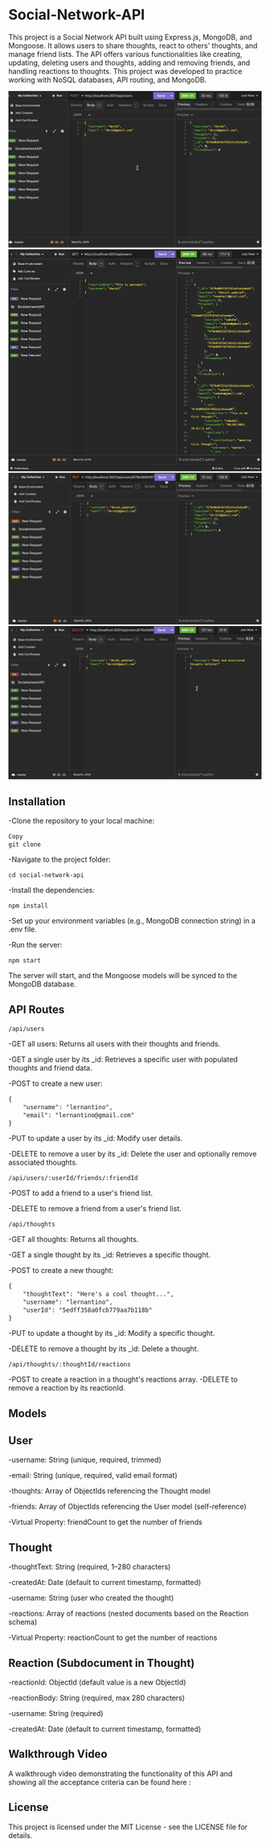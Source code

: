 # Social-Network-API

This project is a Social Network API built using Express.js, MongoDB, and Mongoose. It allows users to share thoughts, react to others' thoughts, and manage friend lists. The API offers various functionalities like creating, updating, deleting users and thoughts, adding and removing friends, and handling reactions to thoughts. This project was developed to practice working with NoSQL databases, API routing, and MongoDB.

![POST](screenshots/1.png)
![GET](screenshots/2.png)
![PUT](screenshots/3.png)
![DELETE](screenshots/4.png)

## Installation

-Clone the repository to your local machine:
```
Copy
git clone 
```
-Navigate to the project folder:
```
cd social-network-api
```
-Install the dependencies:
```
npm install
```
-Set up your environment variables (e.g., MongoDB connection string) in a .env file.

-Run the server:
```
npm start
```
The server will start, and the Mongoose models will be synced to the MongoDB database.

## API Routes
```
/api/users
```
-GET all users: Returns all users with their thoughts and friends.

-GET a single user by its _id: Retrieves a specific user with populated thoughts and friend data.

-POST to create a new user:
```
{
    "username": "lernantino",
    "email": "lernantino@gmail.com"
}
```
-PUT to update a user by its _id: Modify user details.

-DELETE to remove a user by its _id: Delete the user and optionally remove associated thoughts.

```
/api/users/:userId/friends/:friendId
```
-POST to add a friend to a user's friend list.

-DELETE to remove a friend from a user's friend list.
```
/api/thoughts
```
-GET all thoughts: Returns all thoughts.

-GET a single thought by its _id: Retrieves a specific thought.

-POST to create a new thought:

```
{
    "thoughtText": "Here's a cool thought...",
    "username": "lernantino",
    "userId": "5edff358a0fcb779aa7b118b"
}
```
-PUT to update a thought by its _id: Modify a specific thought.

-DELETE to remove a thought by its _id: Delete a thought.
```
/api/thoughts/:thoughtId/reactions
```
-POST to create a reaction in a thought's reactions array.
-DELETE to remove a reaction by its reactionId.

## Models
## User
-username: String (unique, required, trimmed)

-email: String (unique, required, valid email format)

-thoughts: Array of ObjectIds referencing the Thought model

-friends: Array of ObjectIds referencing the User model (self-reference)

-Virtual Property: friendCount to get the number of friends

## Thought

-thoughtText: String (required, 1–280 characters)

-createdAt: Date (default to current timestamp, formatted)

-username: String (user who created the thought)

-reactions: Array of reactions (nested documents based on the Reaction schema)

-Virtual Property: reactionCount to get the number of reactions

## Reaction (Subdocument in Thought)

-reactionId: ObjectId (default value is a new ObjectId)

-reactionBody: String (required, max 280 characters)

-username: String (required)

-createdAt: Date (default to current timestamp, formatted)

## Walkthrough Video
A walkthrough video demonstrating the functionality of this API and showing all the acceptance criteria can be found here : 

## License
This project is licensed under the MIT License - see the LICENSE file for details.

